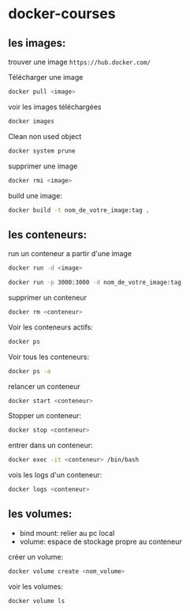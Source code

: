 # docker-courses


## les images:
trouver une image
`https://hub.docker.com/`

 Télécharger une image
```bash
docker pull <image>
```
voir les images téléchargées
```bash
docker images
```
Clean non used object
```bash
docker system prune
```
supprimer une image
```bash
docker rmi <image>
```
build une image:
```bash
docker build -t nom_de_votre_image:tag .
```

## les conteneurs:

run un conteneur a partir d'une image

```bash
docker run -d <image>
```

```bash
docker run -p 3000:3000 -d nom_de_votre_image:tag
```


supprimer un conteneur
```bash
docker rm <conteneur>
```

Voir les conteneurs actifs:
```bash
docker ps
```
Voir tous les conteneurs:
```bash
docker ps -a
```
relancer un conteneur
```bash
docker start <conteneur>
```

Stopper un conteneur:
```bash
docker stop <conteneur>
```

entrer dans un conteneur:
```bash
docker exec -it <conteneur> /bin/bash
```

vois les logs d'un conteneur:
```bash
docker logs <conteneur>
```

## les volumes:
- bind mount: relier au pc local
- volume: espace de stockage propre au conteneur

créer un volume:
```bash
docker volume create <nom_volume>
```
voir les volumes:
```bash
docker volume ls
```
